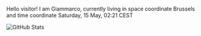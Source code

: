 Hello visitor! I am Giammarco, currently living in space coordinate Brussels and time coordinate Saturday, 15 May, 02:21 CEST

![GitHub Stats](https://github-readme-stats.vercel.app/api?username=grcasanova)
